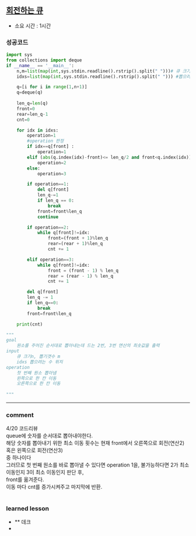 
## [회전하는 큐](https://www.acmicpc.net/problem/1021)
* 소요 시간 :  1시간

### 성공코드
```python
import sys
from collections import deque
if __name__ == '__main__':
    n,m=list(map(int,sys.stdin.readline().rstrip().split(" ")))# 큐 크기n, 뽑기갯수 m
    idxs=list(map(int,sys.stdin.readline().rstrip().split(" "))) #뽑으려는 수 위치

    q=[i for i in range(1,n+1)]
    q=deque(q)
    
    len_q=len(q)
    front=0
    rear=len_q-1
    cnt=0

    for idx in idxs:
        operation=1
        #operation 판정
        if idx==q[front] :
            operation=1
        elif (abs(q.index(idx)-front)<= len_q/2 and front<q.index(idx)) or (abs(q.index(idx)-front)>=len_q/2 and front>q.index(idx)): 
            operation=2
        else:
            operation=3

        if operation==1:
            del q[front]
            len_q-=1
            if len_q == 0:
                break
            front=front%len_q
            continue

        if operation==2:
            while q[front]!=idx:
                front=(front + 1)%len_q
                rear=(rear + 1)%len_q
                cnt += 1

        elif operation==3:
            while q[front]!=idx:
                front = (front - 1) % len_q
                rear = (rear - 1) % len_q
                cnt += 1

        del q[front]
        len_q -= 1
        if len_q==0:
            break
        front=front%len_q

    print(cnt)

"""
goal
    원소를 주어진 순서대로 뽑아내는데 드는 2번, 3번 연산의 최솟값을 출력
input
    큐 크기n, 뽑기갯수 m
    idxs 뽑으려는 수 위치
operation
    첫 번째 원소 뽑아냄
    왼쪽으로 한 칸 이동
    오른쪽으로 한 칸 이동
    
"""

```

----------------------------------------------------------------------------
### comment 
4/20 코드리뷰    
queue에 숫자를 순서대로 뽑아내야한다.  
해당 숫자를 뽑아내기 위한 최소 이동 횟수는 현재 front에서 오른쪽으로 회전(연산2) 혹은 왼쪽으로 회전(연산3)   
중 하나이다    
그러므로 첫 번째 원소를 바로 뽑아낼 수 있다면 operation 1을,
불가능하다면 2가 최소 이동인지 3이 최소 이동인지 판단 후,   
front를 옮겨준다.  
이동 마다 cnt를 증가시켜주고 마지막에 반환.   





#
#
 ### learned lesson
 
* ** 데크
* 
#
#
 
 
 
 

